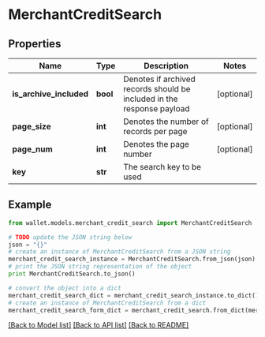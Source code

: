 # MerchantCreditSearch


## Properties

Name | Type | Description | Notes
------------ | ------------- | ------------- | -------------
**is_archive_included** | **bool** | Denotes if archived records should be included in the response payload | [optional] 
**page_size** | **int** | Denotes the number of records per page | [optional] 
**page_num** | **int** | Denotes the page number | [optional] 
**key** | **str** | The search key to be used | 

## Example

```python
from wallet.models.merchant_credit_search import MerchantCreditSearch

# TODO update the JSON string below
json = "{}"
# create an instance of MerchantCreditSearch from a JSON string
merchant_credit_search_instance = MerchantCreditSearch.from_json(json)
# print the JSON string representation of the object
print MerchantCreditSearch.to_json()

# convert the object into a dict
merchant_credit_search_dict = merchant_credit_search_instance.to_dict()
# create an instance of MerchantCreditSearch from a dict
merchant_credit_search_form_dict = merchant_credit_search.from_dict(merchant_credit_search_dict)
```
[[Back to Model list]](../README.md#documentation-for-models) [[Back to API list]](../README.md#documentation-for-api-endpoints) [[Back to README]](../README.md)


